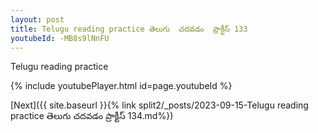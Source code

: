 ```yaml
---
layout: post
title: Telugu reading practice తెలుగు  చదవడం  ప్రాక్టీస్ 133
youtubeId: -MB8s9lNnFU
---
```

 
 
Telugu reading practice
 
 
 
 
 


{% include youtubePlayer.html id=page.youtubeId %}
 
[Next]({{ site.baseurl }}{% link  split2/_posts/2023-09-15-Telugu reading practice తెలుగు  చదవడం  ప్రాక్టీస్ 134.md%})
 
